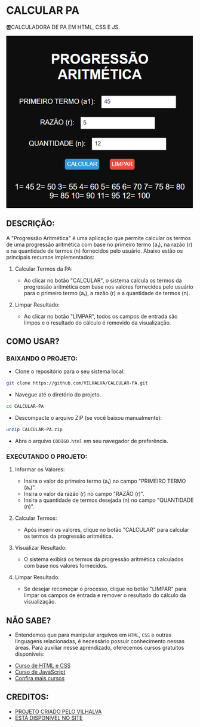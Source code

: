 # CALCULAR PA
🆎CALCULADORA DE PA EM HTML, CSS E JS.

<img src="FOTO.png" align="center" width="500"> <br>

## DESCRIÇÃO:
A "Progressão Aritmética" é uma aplicação que permite calcular os termos de uma progressão aritmética com base no primeiro termo (a₁), na razão (r) e na quantidade de termos (n) fornecidos pelo usuário. Abaixo estão os principais recursos implementados:

1. Calcular Termos da PA:
   - Ao clicar no botão "CALCULAR", o sistema calcula os termos da progressão aritmética com base nos valores fornecidos pelo usuário para o primeiro termo (a₁), a razão (r) e a quantidade de termos (n).

2. Limpar Resultado:
   - Ao clicar no botão "LIMPAR", todos os campos de entrada são limpos e o resultado do cálculo é removido da visualização.

## COMO USAR?
### BAIXANDO O PROJETO:
* Clone o repositório para o seu sistema local:

```bash
git clone https://github.com/VILHALVA/CALCULAR-PA.git
```

* Navegue até o diretório do projeto.

```bash
cd CALCULAR-PA
```

* Descompacte o arquivo ZIP (se você baixou manualmente):

```bash
unzip CALCULAR-PA.zip
```

* Abra o arquivo `CODIGO.html` em seu navegador de preferência.

### EXECUTANDO O PROJETO:
1. Informar os Valores:
   - Insira o valor do primeiro termo (a₁) no campo "PRIMEIRO TERMO (a₁)".
   - Insira o valor da razão (r) no campo "RAZÃO (r)".
   - Insira a quantidade de termos desejada (n) no campo "QUANTIDADE (n)".

2. Calcular Termos:
   - Após inserir os valores, clique no botão "CALCULAR" para calcular os termos da progressão aritmética.

3. Visualizar Resultado:
   - O sistema exibirá os termos da progressão aritmética calculados com base nos valores fornecidos.

4. Limpar Resultado:
   - Se desejar recomeçar o processo, clique no botão "LIMPAR" para limpar os campos de entrada e remover o resultado do cálculo da visualização.

## NÃO SABE?
- Entendemos que para manipular arquivos em `HTML`, `CSS` e outras linguagens relacionadas, é necessário possuir conhecimento nessas áreas. Para auxiliar nesse aprendizado, oferecemos cursos gratuitos disponíveis:
* [Curso de HTML e CSS](https://github.com/VILHALVA/CURSO-DE-HTML-E-CSS)
* [Curso de JavaScript](https://github.com/VILHALVA/CURSO-DE-JAVASCRIPT)
* [Confira mais cursos](https://github.com/VILHALVA?tab=repositories&q=+topic:CURSO)

## CREDITOS:
- [PROJETO CRIADO PELO VILHALVA](https://github.com/VILHALVA)
- [ESTÁ DISPONIVEL NO SITE](https://vilhalva.github.io/STYLER/STYLER.html)

